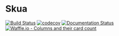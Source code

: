 # Skua

[![Build Status](https://travis-ci.org/tor4z/Skua.svg?branch=master)](https://travis-ci.org/tor4z/Skua) [![codecov](https://codecov.io/gh/tor4z/Skua/branch/master/graph/badge.svg)](https://codecov.io/gh/tor4z/Skua) [![Documentation Status](https://readthedocs.org/projects/skua/badge/?version=latest)](http://skua.readthedocs.io/en/latest/?badge=latest) [![Waffle.io - Columns and their card count](https://badge.waffle.io/tor4z/Skua.svg?columns=all)](https://waffle.io/tor4z/Skua) 
